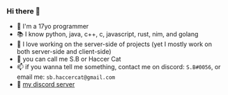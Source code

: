 ### Hi there 👋

- 🧑 I'm a 17yo programmer
- 📚 I know python, java, c++, c, javascript, rust, nim, and golang 
- 🔴 I love working on the server-side of projects (yet I mostly work on both server-side and client-side) 
- 🤙 you can call me S.B or Haccer Cat
- 📫 if you wanna tell me something, contact me on discord: `S.B#0056`, or email me: `sb.haccercat@gmail.com`
- 📎 [my discord server](https://discord.gg/b2ejYcJjqA)
